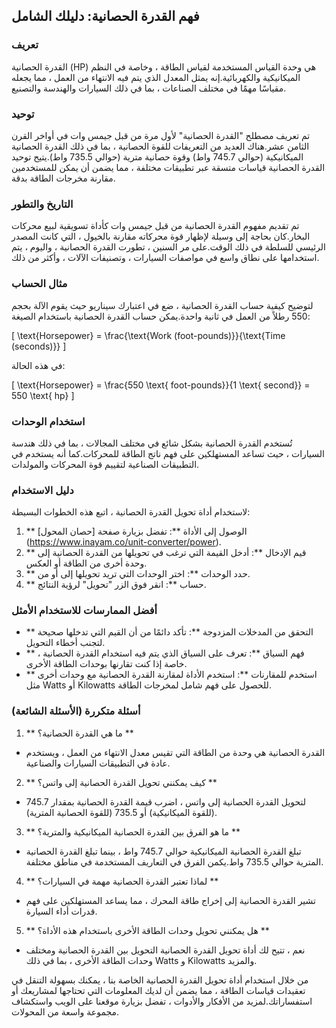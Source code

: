 ## فهم القدرة الحصانية: دليلك الشامل

### تعريف
القدرة الحصانية (HP) هي وحدة القياس المستخدمة لقياس الطاقة ، وخاصة في النظم الميكانيكية والكهربائية.إنه يمثل المعدل الذي يتم فيه الانتهاء من العمل ، مما يجعله مقياسًا مهمًا في مختلف الصناعات ، بما في ذلك السيارات والهندسة والتصنيع.

### توحيد
تم تعريف مصطلح "القدرة الحصانية" لأول مرة من قبل جيمس وات في أواخر القرن الثامن عشر.هناك العديد من التعريفات للقوة الحصانية ، بما في ذلك القدرة الحصانية الميكانيكية (حوالي 745.7 واط) وقوة حصانية مترية (حوالي 735.5 واط).يتيح توحيد القدرة الحصانية قياسات متسقة عبر تطبيقات مختلفة ، مما يضمن أن يمكن للمستخدمين مقارنة مخرجات الطاقة بدقة.

### التاريخ والتطور
تم تقديم مفهوم القدرة الحصانية من قبل جيمس وات كأداة تسويقية لبيع محركات البخار.كان بحاجة إلى وسيلة لإظهار قوة محركاته مقارنة بالخيول ، التي كانت المصدر الرئيسي للسلطة في ذلك الوقت.على مر السنين ، تطورت القدرة الحصانية ، واليوم ، يتم استخدامها على نطاق واسع في مواصفات السيارات ، وتصنيفات الآلات ، وأكثر من ذلك.

### مثال الحساب
لتوضيح كيفية حساب القدرة الحصانية ، ضع في اعتبارك سيناريو حيث يقوم الآلة بحجم 550 رطلاً من العمل في ثانية واحدة.يمكن حساب القدرة الحصانية باستخدام الصيغة:

\[ \text{Horsepower} = \frac{\text{Work (foot-pounds)}}{\text{Time (seconds)}} \]

في هذه الحالة:

\[ \text{Horsepower} = \frac{550 \text{ foot-pounds}}{1 \text{ second}} = 550 \text{ hp} \]

### استخدام الوحدات
تُستخدم القدرة الحصانية بشكل شائع في مختلف المجالات ، بما في ذلك هندسة السيارات ، حيث تساعد المستهلكين على فهم ناتج الطاقة للمحركات.كما أنه يستخدم في التطبيقات الصناعية لتقييم قوة المحركات والمولدات.

### دليل الاستخدام
لاستخدام أداة تحويل القدرة الحصانية ، اتبع هذه الخطوات البسيطة:

1. ** الوصول إلى الأداة **: تفضل بزيارة صفحة [حصان المحول] (https://www.inayam.co/unit-converter/power).
2. ** قيم الإدخال **: أدخل القيمة التي ترغب في تحويلها من القدرة الحصانية إلى وحدة أخرى من الطاقة أو العكس.
3. ** حدد الوحدات **: اختر الوحدات التي تريد تحويلها إلى أو من.
4. ** حساب **: انقر فوق الزر "تحويل" لرؤية النتائج.

### أفضل الممارسات للاستخدام الأمثل
- ** التحقق من المدخلات المزدوجة **: تأكد دائمًا من أن القيم التي تدخلها صحيحة لتجنب أخطاء التحويل.
- ** فهم السياق **: تعرف على السياق الذي يتم فيه استخدام القدرة الحصانية ، خاصة إذا كنت تقارنها بوحدات الطاقة الأخرى.
- ** استخدم للمقارنات **: استخدم الأداة لمقارنة القدرة الحصانية مع وحدات أخرى مثل Watts أو Kilowatts للحصول على فهم شامل لمخرجات الطاقة.

### أسئلة متكررة (الأسئلة الشائعة)

1. ** ما هي القدرة الحصانية؟ **
- القدرة الحصانية هي وحدة من الطاقة التي تقيس معدل الانتهاء من العمل ، ويستخدم عادة في التطبيقات السيارات والصناعية.

2. ** كيف يمكنني تحويل القدرة الحصانية إلى واتس؟ **
- لتحويل القدرة الحصانية إلى واتس ، اضرب قيمة القدرة الحصانية بمقدار 745.7 (للقوة الميكانيكية) أو 735.5 (للقوة الحصانية المترية).

3. ** ما هو الفرق بين القدرة الحصانية الميكانيكية والمترية؟ **
- تبلغ القدرة الحصانية الميكانيكية حوالي 745.7 واط ، بينما تبلغ القدرة الحصانية المترية حوالي 735.5 واط.يكمن الفرق في التعاريف المستخدمة في مناطق مختلفة.

4. ** لماذا تعتبر القدرة الحصانية مهمة في السيارات؟ **
- تشير القدرة الحصانية إلى إخراج طاقة المحرك ، مما يساعد المستهلكين على فهم قدرات أداء السيارة.

5. ** هل يمكنني تحويل وحدات الطاقة الأخرى باستخدام هذه الأداة؟ **
- نعم ، تتيح لك أداة تحويل القدرة الحصانية التحويل بين القدرة الحصانية ومختلف وحدات الطاقة الأخرى ، بما في ذلك Watts و Kilowatts والمزيد.

من خلال استخدام أداة تحويل القدرة الحصانية الخاصة بنا ، يمكنك بسهولة التنقل في تعقيدات قياسات الطاقة ، مما يضمن أن لديك المعلومات التي تحتاجها لمشاريعك أو استفساراتك.لمزيد من الأفكار والأدوات ، تفضل بزيارة موقعنا على الويب واستكشاف مجموعة واسعة من المحولات.